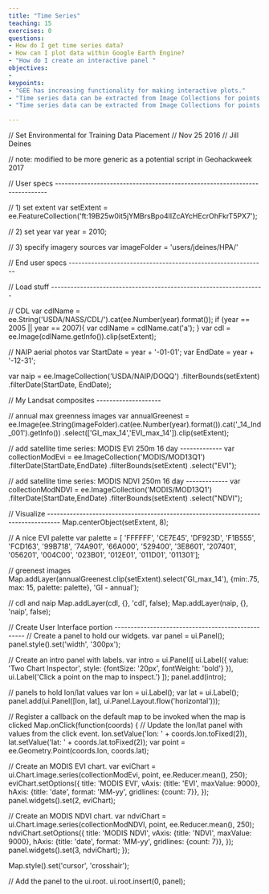 ```yaml
---
title: "Time Series"
teaching: 15
exercises: 0
questions:
- How do I get time series data?
- How can I plot data within Google Earth Engine?
- "How do I create an interactive panel "
objectives:
-
keypoints:
- "GEE has increasing functionality for making interactive plots."
- "Time series data can be extracted from Image Collections for points and regions."
- "Time series data can be extracted from Image Collections for points and regions."

---
```


// Set Environmental for Training Data Placement
// Nov 25 2016
// Jill Deines

// note:  modified to be more generic as a potential script in Geohackweek 2017

// User specs ---------------------------------------------------------------------------

// 1) set extent
var setExtent = ee.FeatureCollection('ft:19B25w0it5jYMBrsBpo4lIZcAYcHEcrOhFkrT5PX7');

// 2) set year
var year = 2010;

// 3) specify imagery sources
var imageFolder = 'users/jdeines/HPA/'


// End user specs -------------------------------------------------------------

// Load stuff ------------------------------------------------------------------

// CDL
var cdlName = ee.String('USDA/NASS/CDL/').cat(ee.Number(year).format());
if (year == 2005 || year == 2007){
  var cdlName = cdlName.cat('a');
}
var cdl = ee.Image(cdlName.getInfo()).clip(setExtent);

// NAIP aerial photos
var StartDate = year + '-01-01';
var EndDate = year + '-12-31';

var naip = ee.ImageCollection('USDA/NAIP/DOQQ')
    .filterBounds(setExtent)
    .filterDate(StartDate, EndDate);

// My Landsat composites --------------------

// annual max greenness images
var annualGreenest = ee.Image(ee.String(imageFolder).cat(ee.Number(year).format()).cat('_14_Ind_001').getInfo())
                    .select(['GI_max_14','EVI_max_14']).clip(setExtent);

// add satellite time series: MODIS EVI 250m 16 day -------------
var collectionModEvi = ee.ImageCollection('MODIS/MOD13Q1')
    .filterDate(StartDate,EndDate)
    .filterBounds(setExtent)
    .select("EVI");

// add satellite time series: MODIS NDVI 250m 16 day -------------
var collectionModNDVI = ee.ImageCollection('MODIS/MOD13Q1')
    .filterDate(StartDate,EndDate)
    .filterBounds(setExtent)
    .select("NDVI");


// Visualize ----------------------------------------------------------------------------------
Map.centerObject(setExtent, 8);

// A nice EVI palette
var palette = [
  'FFFFFF', 'CE7E45', 'DF923D', 'F1B555', 'FCD163', '99B718',
  '74A901', '66A000', '529400', '3E8601', '207401', '056201',
  '004C00', '023B01', '012E01', '011D01', '011301'];

// greenest images
Map.addLayer(annualGreenest.clip(setExtent).select('GI_max_14'),
    {min:.75, max: 15, palette: palette}, 'GI - annual');

// cdl and naip
Map.addLayer(cdl, {}, 'cdl', false);
Map.addLayer(naip, {}, 'naip', false);


// Create User Interface portion --------------------------------------------------
// Create a panel to hold our widgets.
var panel = ui.Panel();
panel.style().set('width', '300px');

// Create an intro panel with labels.
var intro = ui.Panel([
  ui.Label({
    value: 'Two Chart Inspector',
    style: {fontSize: '20px', fontWeight: 'bold'}
  }),
  ui.Label('Click a point on the map to inspect.')
]);
panel.add(intro);

// panels to hold lon/lat values
var lon = ui.Label();
var lat = ui.Label();
panel.add(ui.Panel([lon, lat], ui.Panel.Layout.flow('horizontal')));

// Register a callback on the default map to be invoked when the map is clicked
Map.onClick(function(coords) {
  // Update the lon/lat panel with values from the click event.
  lon.setValue('lon: ' + coords.lon.toFixed(2)),
  lat.setValue('lat: ' + coords.lat.toFixed(2));
  var point = ee.Geometry.Point(coords.lon, coords.lat);


  // Create an MODIS EVI chart.
  var eviChart = ui.Chart.image.series(collectionModEvi, point, ee.Reducer.mean(), 250);
  eviChart.setOptions({
    title: 'MODIS EVI',
    vAxis: {title: 'EVI', maxValue: 9000},
    hAxis: {title: 'date', format: 'MM-yy', gridlines: {count: 7}},
  });
  panel.widgets().set(2, eviChart);

  // Create an MODIS NDVI chart.
  var ndviChart = ui.Chart.image.series(collectionModNDVI, point, ee.Reducer.mean(), 250);
  ndviChart.setOptions({
    title: 'MODIS NDVI',
    vAxis: {title: 'NDVI', maxValue: 9000},
    hAxis: {title: 'date', format: 'MM-yy', gridlines: {count: 7}},
  });
  panel.widgets().set(3, ndviChart);
});

Map.style().set('cursor', 'crosshair');

// Add the panel to the ui.root.
ui.root.insert(0, panel);
